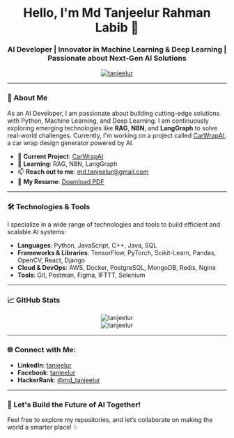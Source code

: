 <h1 align="center">Hello, I'm Md Tanjeelur Rahman Labib 👋</h1>
<h3 align="center">AI Developer | Innovator in Machine Learning & Deep Learning | Passionate about Next-Gen AI Solutions</h3>

<p align="center">
  <a href="https://github.com/ryo-ma/github-profile-trophy"><img src="https://github-profile-trophy.vercel.app/?username=tanjeelur" alt="tanjeelur" /></a>
</p>

---

### 🚀 About Me

As an AI Developer, I am passionate about building cutting-edge solutions with Python, Machine Learning, and Deep Learning. I am continuously exploring emerging technologies like **RAG**, **N8N**, and **LangGraph** to solve real-world challenges. Currently, I'm working on a project called [CarWrapAI](https://github.com/Roksana18cse04/CarWrapAI.git), a car wrap design generator powered by AI.

- 🔭 **Current Project**: [CarWrapAI](https://github.com/Roksana18cse04/CarWrapAI.git)
- 🌱 **Learning**: RAG, N8N, LangGraph
- 📫 **Reach out to me**: [md.tanjeelur@gmail.com](mailto:md.tanjeelur@gmail.com)
- 📄 **My Resume**: [Download PDF](https://drive.google.com/file/d/1TmK1m11XWEgq5TQPDbJlj5dW22MsRHov/view?usp=sharing)

---

### 🛠️ Technologies & Tools

I specialize in a wide range of technologies and tools to build efficient and scalable AI systems:

- **Languages**: Python, JavaScript, C++, Java, SQL
- **Frameworks & Libraries**: TensorFlow, PyTorch, Scikit-Learn, Pandas, OpenCV, React, Django
- **Cloud & DevOps**: AWS, Docker, PostgreSQL, MongoDB, Redis, Nginx
- **Tools**: Git, Postman, Figma, IFTTT, Selenium

---

### 📈 GitHub Stats

<p align="center">
  <img src="https://github-readme-stats.vercel.app/api/top-langs?username=tanjeelur&show_icons=true&locale=en&layout=compact" alt="tanjeelur" />
  <br/>
  <img src="https://github-readme-stats.vercel.app/api?username=tanjeelur&show_icons=true&locale=en" alt="tanjeelur" />
</p>

---

### 🌐 Connect with Me:

- **LinkedIn**: [tanjeelur](https://linkedin.com/in/tanjeelur)
- **Facebook**: [tanjeelur](https://fb.com/tanjeelur)
- **HackerRank**: [@md_tanjeelur](https://www.hackerrank.com/@md_tanjeelur)

---

### 🚀 Let's Build the Future of AI Together!

Feel free to explore my repositories, and let’s collaborate on making the world a smarter place! ✨
